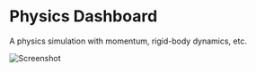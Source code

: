 # Physics Dashboard

A physics simulation with momentum, rigid-body dynamics, etc.


![Screenshot](https://mkkekkonen.github.io/img/dashboard.png)
